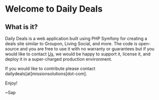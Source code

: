 # Welcome to Daily Deals
## What is it?

Daily Deals is a web application built using PHP Symfony for creating a deals site
similar to Groupon, Living Social, and more.  The code is open-source and you are
free to use it with no warranty or guarantees but if you would like to contact
[Us](http://www.missionsolutions.com), we would be happy to support it, license it,
and deploy it in a super-charged production environment.

If you would like to contribute please contact dailydeals[at]missionsolutions[dot-com].

Enjoy!

~Sap